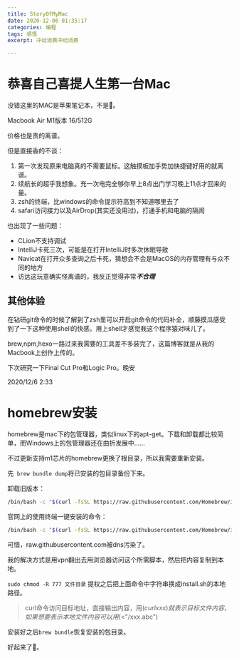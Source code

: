 ```yaml
---
title: StoryOfMyMac
date: 2020-12-06 01:35:17
categories: 编程
tags: 感悟
excerpt: 冲动消费冲动消费

---
```


# 恭喜自己喜提人生第一台Mac

没错这里的MAC是苹果笔记本，不是💄。

Macbook Air M1版本 16/512G

价格也是贵的离谱。

但是直接香的不谈：

1. 第一次发现原来电脑真的不需要鼠标。这触摸板加手势加快捷键好用的就离谱。
2. 续航长的超乎我想象。充一次电完全够你早上8点出门学习晚上11点才回来的量。
3. zsh的终端，比windows的命令提示符高到不知道哪里去了
4. safari访问接力以及AirDrop(其实还没用过)，打通手机和电脑的隔阂

也出现了一些问题：

* CLion不支持调试
* IntelliJ卡死三次，可能是在打开IntelliJ时多次休眠导致
* Navicat在打开众多查询之后卡死，猜想会不会是MacOS的内存管理有与众不同的地方
* 访达这玩意确实怪离谱的，我反正觉得非常***不合理***

## 其他体验

在钻研git命令的时候了解到了zsh里可以开启git命令的代码补全，顺藤摸瓜感受到了一下这种使用shell的快感。用上shell才感觉我这个程序猿对味儿了。

brew,npm,hexo一路过来我需要的工具差不多装完了，这篇博客就是从我的Macbook上创作上传的。

下次研究一下Final Cut Pro和Logic Pro。晚安

2020/12/6 2:33

# homebrew安装

homebrew是mac下的包管理器，类似linux下的apt-get。下载和卸载都比较简单，而Windows上的包管理器还在曲折发展中……

不过更新支持m1芯片的homebrew更换了根目录，所以我需要重新安装。

先` brew bundle dump`将已安装的包目录备份下来。

卸载旧版本：

```bash
/bin/bash -c "$(curl -fsSL https://raw.githubusercontent.com/Homebrew/install/HEAD/uninstall.sh)"
```

官网上的使用终端一键安装的命令：

```bash
/bin/bash -c "$(curl -fsSL https://raw.githubusercontent.com/Homebrew/install/HEAD/install.sh)"
```

可惜，raw.githubusercontent.com被dns污染了。

我的解决方式是用vpn翻出去用浏览器访问这个所需脚本，然后把内容复制到本地。

```sudo chmod -R 777 文件目录``` 提权之后把上面命令中字符串换成install.sh的本地路径。

> curl命令访问目标地址，直接输出内容，用$(curl xxx)就表示目标文件内容，如果想要表示本地文件内容可以用$(<"/xxx.abc")

安装好之后`brew bundle`恢复安装的包目录。

好起来了🥳。



